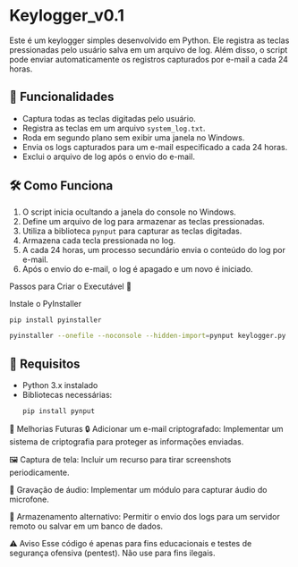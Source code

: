 # Keylogger_v0.1

Este é um keylogger simples desenvolvido em Python. 
Ele registra as teclas pressionadas pelo usuário salva em um arquivo de log.
Além disso, o script pode enviar automaticamente os registros capturados por e-mail a cada 24 horas.  

## 🚀 Funcionalidades  
- Captura todas as teclas digitadas pelo usuário.  
- Registra as teclas em um arquivo `system_log.txt`.  
- Roda em segundo plano sem exibir uma janela no Windows.  
- Envia os logs capturados para um e-mail especificado a cada 24 horas.  
- Exclui o arquivo de log após o envio do e-mail.  

## 🛠 Como Funciona  
1. O script inicia ocultando a janela do console no Windows.  
2. Define um arquivo de log para armazenar as teclas pressionadas.  
3. Utiliza a biblioteca `pynput` para capturar as teclas digitadas.  
4. Armazena cada tecla pressionada no log.  
5. A cada 24 horas, um processo secundário envia o conteúdo do log por e-mail.  
6. Após o envio do e-mail, o log é apagado e um novo é iniciado.

Passos para Criar o Executável 💾

Instale o PyInstaller
```sh
pip install pyinstaller
```
```sh
pyinstaller --onefile --noconsole --hidden-import=pynput keylogger.py
```
## 📌 Requisitos  
- Python 3.x instalado  
- Bibliotecas necessárias:  
  ```sh
  pip install pynput

📌 Melhorias Futuras
🔒 Adicionar um e-mail criptografado: Implementar um sistema de criptografia para proteger as informações enviadas.

🖼️ Captura de tela: Incluir um recurso para tirar screenshots periodicamente.

🎤 Gravação de áudio: Implementar um módulo para capturar áudio do microfone.

📁 Armazenamento alternativo: Permitir o envio dos logs para um servidor remoto ou salvar em um banco de dados.

⚠️ Aviso
Esse código é apenas para fins educacionais e testes de segurança ofensiva (pentest). Não use para fins ilegais.
